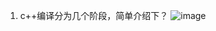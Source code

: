 1. c++编译分为几个阶段，简单介绍下？
  ![image](https://github.com/hanyunchang/my_c_plus_plus/assets/40823439/17a8da6f-198d-429f-a127-addf70da92f1)
